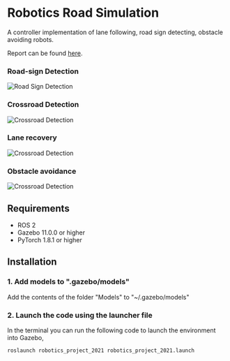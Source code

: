 # Robotics Road Simulation
A controller implementation of lane following, road sign detecting, obstacle avoiding robots.

Report can be found [here](https://github.com/felixboelter/Robotics-Road-Simulation/blob/main/Robotics_Project_2021.pdf).
### Road-sign Detection
![Road Sign Detection](https://github.com/felixboelter/Robotics-Road-Simulation/blob/main/Images/1.gif)
### Crossroad Detection
![Crossroad Detection](https://github.com/felixboelter/Robotics-Road-Simulation/blob/main/Images/2.gif)
### Lane recovery
![Crossroad Detection](https://github.com/felixboelter/Robotics-Road-Simulation/blob/main/Images/3.gif)
### Obstacle avoidance
![Crossroad Detection](https://github.com/felixboelter/Robotics-Road-Simulation/blob/main/Images/5.gif)
## Requirements
* ROS 2
* Gazebo 11.0.0 or higher
* PyTorch 1.8.1 or higher
## Installation
### 1. Add models to ".gazebo/models"
Add the contents of the folder "Models" to "~/.gazebo/models"
### 2. Launch the code using the launcher file
In the terminal you can run the following code to launch the environment into Gazebo,
```
roslaunch robotics_project_2021 robotics_project_2021.launch
```
